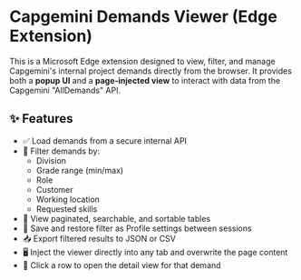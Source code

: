 # Capgemini Demands Viewer (Edge Extension)

This is a Microsoft Edge extension designed to view, filter, and manage Capgemini's internal project demands directly from the browser. It provides both a **popup UI** and a **page-injected view** to interact with data from the Capgemini "AllDemands" API.

## ✨ Features

- ✅ Load demands from a secure internal API
- 🎯 Filter demands by:
  - Division
  - Grade range (min/max)
  - Role
  - Customer
  - Working location
  - Requested skills
- 📄 View paginated, searchable, and sortable tables
- 💾 Save and restore filter as Profile settings between sessions
- 📥 Export filtered results to JSON or CSV
- 🖥 Inject the viewer directly into any tab and overwrite the page content
- 🔗 Click a row to open the detail view for that demand

